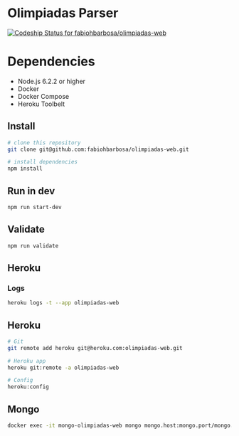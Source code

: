 # Olimpiadas Parser #

[ ![Codeship Status for fabiohbarbosa/olimpiadas-web](https://codeship.com/projects/410f10d0-2398-0134-6df2-42c0bd32b4e6/status?branch=master)](https://codeship.com/projects/161279)

# Dependencies
* Node.js 6.2.2 or higher
* Docker
* Docker Compose
* Heroku Toolbelt

## Install
```sh
# clone this repository
git clone git@github.com:fabiohbarbosa/olimpiadas-web.git

# install dependencies
npm install
```

## Run in dev
```sh
npm run start-dev
```

## Validate
```sh
npm run validate
```

## Heroku

### Logs
```sh
heroku logs -t --app olimpiadas-web
```

## Heroku
```sh
# Git
git remote add heroku git@heroku.com:olimpiadas-web.git

# Heroku app
heroku git:remote -a olimpiadas-web

# Config
heroku:config
```

## Mongo
```sh
docker exec -it mongo-olimpiadas-web mongo mongo.host:mongo.port/mongo.database -u mongo.username -p mongo.password
```
